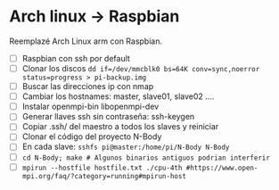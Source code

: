 # Arch linux -> Raspbian
Reemplazé Arch Linux arm con Raspbian.

- [ ] Raspbian con ssh por default
- [ ] Clonar los discos `dd if=/dev/mmcblk0 bs=64K conv=sync,noerror status=progress > pi-backup.img`
- [ ] Buscar las direcciones ip con nmap
- [ ] Cambiar los hostnames: master, slave01, slave02 ....
- [ ] Instalar openmpi-bin libopenmpi-dev
- [ ] Generar llaves ssh sin contraseña: ssh-keygen
- [ ] Copiar .ssh/ del maestro a todos los slaves y reiniciar
- [ ] Clonar el código del proyecto N-Body
- [ ] En cada slave: `sshfs pi@master:/home/pi/N-Body N-Body`
- [ ] `cd N-Body; make # Algunos binarios antiguos podrian interferir`
- [ ] `mpirun --hostfile hostfile.txt ./cpu-4th #https://www.open-mpi.org/faq/?category=running#mpirun-host`
